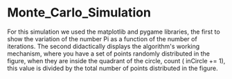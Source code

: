 # Monte_Carlo_Simulation

For this simulation we used the matplotlib and pygame libraries, 
the first to show the variation of the number Pi as a function of 
the number of iterations. The second didactically displays the algorithm's 
working mechanism, where you have a set of points randomly distributed in the 
figure, when they are inside the quadrant of the circle, count ( inCircle += 1), 
this value is divided by the total number of points distributed in the figure. 
